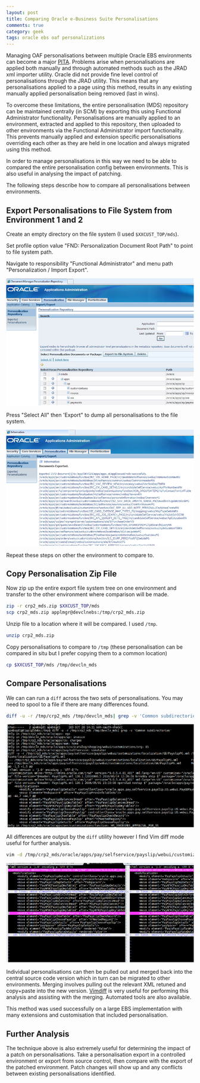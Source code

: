 ```yaml
---
layout: post
title: Comparing Oracle e-Business Suite Personalisations
comments: true
category: geek 
tags: oracle ebs oaf personalizations
---
```

Managing OAF personalisations between multiple Oracle EBS environments can become a major [PITA](http://www.urbandictionary.com/define.php?term=pita). Problems arise when personalisations are applied both manually and through automated methods such as the JRAD xml importer utility. Oracle did not provide fine level control of personalisations through the JRAD utility. This means that any personalisations applied to a page using this method, results in any existing manually applied personalisation being removed (last in wins).

To overcome these limitations, the entire personalisation (MDS) repository can be maintained centrally (in SCM) by exporting this using Functional Administrator functionality. Personalisations are manually applied to an environment, extracted and applied to this repository, then uploaded to other environments via the Functional Administrator import functionality. This prevents manually applied and extension specific personalisations overriding each other as they are held in one location and always migrated using this method.

In order to manage personalisations in this way we need to be able to compared the entire personalisation config between environments. This is also useful in analysing the impact of patching.

The following steps describe how to compare all personalisations between environments.

## Export Personalisations to File System from Environment 1 and 2 

Create an empty directory on the file system (I used ```$XXCUST_TOP/mds```).

Set profile option value "FND: Personalization Document Root Path" to point to file system path.

Navigate to responsibility "Functional Administrator" and menu path "Personalization / Import Export".

![{{ page.title }}](/public/images/2015-05-25/01-personalisation-listing.png)

Press "Select All" then 'Export" to dump all personalisations to the file system.

![{{ page.title }}](/public/images/2015-05-25/02-personalisations-exported.png)

Repeat these steps on other the environment to compare to.

## Copy Personalisation Zip File

Now zip up the entire export file system tree on one environment and transfer to the other environment where comparison will be made.

```bash
zip -r crp2_mds.zip $XXCUST_TOP/mds
scp crp2_mds.zip applmgr@devclnebs:/tmp/crp2_mds.zip
```

Unzip file to a location where it will be compared. I used ```/tmp```.

```bash
unzip crp2_mds.zip
```
    
Copy personalisations to compare to ```/tmp``` (these personalisation can be compared in situ but I prefer copying them to a common location)

```bash
cp $XXCUST_TOP/mds /tmp/devcln_mds
```

## Compare Personalisations

We can can run a ```diff``` across the two sets of personalisations. You may need to spool to a file if there are many differences found.

```bash
diff -u -r /tmp/crp2_mds /tmp/devcln_mds| grep -v 'Common subdirectories'
```

![{{ page.title }}](/public/images/2015-05-25/03-personalisation-diff.png)

All differences are output by the ```diff``` utility however I find Vim diff mode useful for further analysis.

```bash
vim -d /tmp/crp2_mds/oracle/apps/pay/selfservice/payslip/webui/customizations/localization/GB/PayslipPG.xml /tmp/devcln_mds/oracle/apps/pay/selfservice/payslip/webui/customizations/localization/GB/PayslipPG.xml
```

![{{ page.title }}](/public/images/2015-05-25/04-vimdiff-personalisations.png)


Individual personalisations can then be pulled out and merged back into the central source code version which in turn can be migrated to other environments. Merging involves pulling out the relevant XML retuned and copy+paste into the new version. [Vimdiff](http://vimdoc.sourceforge.net/htmldoc/diff.html) is very useful for performing this analysis and assisting with the merging. Automated tools are also available.

This method was used successfully on a large EBS implementation with many extensions and customisation that included personalisation.


## Further Analysis

The technique above is also extremely useful for determining the impact of a patch on personalisations. Take a personalisation export in a controlled environment or export from source control, then compare with the export of the patched environment. Patch changes will show up and any conflicts between existing personalisations identified.
